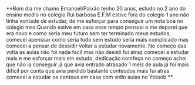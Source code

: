 **Bom dia me chamo Emanoel/Paixão tenho 20 anos, estudo no 2 ano do ensino medio no colegio Rui barbosa E.F.M
estive fora do colegio 1 ano não tinha vontade de estudar, de me esforçar para conseguir um nota boa no colegio mas:Quando estive em casa 
esse tempo penssei e me deparei que era novo e como seria meu futuro sem ter terminado meus estudos, comecei apenssar como seria tudo sem estudo 
seria mais complicado mas comecei a pensar de dessidir voltar a estudar novamente.
 No começo das volta as aulas não foi nada facil mas não desisti fui atraz comecei a estudar mais e me esforçar mais em estudo, dedicação 
 comfeço no começo achei que não ia conseguir já que avia entrado atrasado 1 meis de aula já foi mais dificil por conta que avia perdido bastante conteudos
 mais fui atras comecei a estudar os conteus em casa com vidio aulas no Yotoob **
